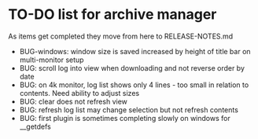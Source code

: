# TO-DO list for archive manager

As items get completed they move from here to RELEASE-NOTES.md

- BUG-windows: window size is saved increased by height of title bar on multi-monitor setup
- BUG: scroll log into view when downloading and not reverse order by date
- BUG: on 4k monitor, log list shows only 4 lines - too small in relation to contents. Need ability to adjust sizes
- BUG: clear does not refresh view
- BUG: refresh log list may change selection but not refresh contents
- BUG: first plugin is sometimes completing slowly on windows for __getdefs
